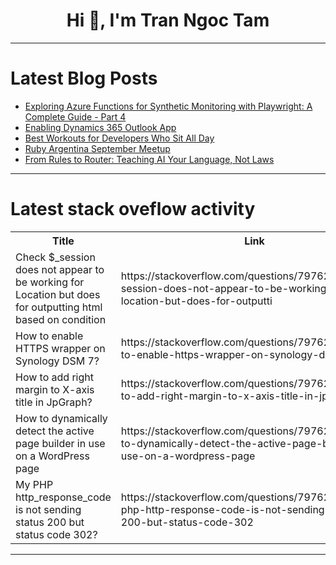 <h1 align="center">Hi 👋, I'm Tran Ngoc Tam</h1>

---

# Latest Blog Posts 
<!-- BLOG-POST-LIST:START -->
- [Exploring Azure Functions for Synthetic Monitoring with Playwright: A Complete Guide - Part 4](https://dev.to/araujosnathan/exploring-azure-functions-for-synthetic-monitoring-with-playwright-a-complete-guide-part-4-481f)
- [Enabling Dynamics 365 Outlook App](https://dev.to/nikhildynamicsce/enabling-dynamics-365-outlook-app-5cpl)
- [Best Workouts for Developers Who Sit All Day](https://dev.to/alexahayes/best-workouts-for-developers-who-sit-all-day-20jm)
- [Ruby Argentina September Meetup](https://dev.to/sinaptia_dev/ruby-argentina-september-meetup-3fg)
- [From Rules to Router: Teaching AI Your Language, Not Laws](https://dev.to/yemreak/from-rules-to-router-teaching-ai-your-language-not-laws-5cj2)
<!-- BLOG-POST-LIST:END -->

---

# Latest stack oveflow activity
<table>
  <tr><th>Title</th><th>Link</th></tr>
  <!-- STACKOVERFLOW:START --><tr><td>Check $_session does not appear to be working for Location but does for outputting html based on condition</td><td>https://stackoverflow.com/questions/79762906/check-session-does-not-appear-to-be-working-for-location-but-does-for-outputti</td></tr><tr><td>How to enable HTTPS wrapper on Synology DSM 7?</td><td>https://stackoverflow.com/questions/79762869/how-to-enable-https-wrapper-on-synology-dsm-7</td></tr><tr><td>How to add right margin to X-axis title in JpGraph?</td><td>https://stackoverflow.com/questions/79762829/how-to-add-right-margin-to-x-axis-title-in-jpgraph</td></tr><tr><td>How to dynamically detect the active page builder in use on a WordPress page</td><td>https://stackoverflow.com/questions/79762725/how-to-dynamically-detect-the-active-page-builder-in-use-on-a-wordpress-page</td></tr><tr><td>My PHP http_response_code is not sending status 200 but status code 302?</td><td>https://stackoverflow.com/questions/79762694/my-php-http-response-code-is-not-sending-status-200-but-status-code-302</td></tr><!-- STACKOVERFLOW:END -->
</table>

---


